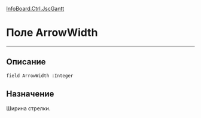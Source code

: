 ﻿---
Link: InfoBoard.Ctrl.JscGantt.@ArrowWidth
---

<!---  Навигация
[Имя проекта](#) :
-->
[InfoBoard.Ctrl.JscGantt](Default)

# Поле ArrowWidth
---

## Описание

    field ArrowWidth :Integer

<!--
## Аргументы{#Args}

### Аргумент1

Описание аргумента 1
-->

## Назначение

Ширина стрелки.

<!--
## Пример

    ArrowWidth...
-->

